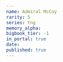 ```yaml
---
name: Admiral McCoy
rarity: 5
series: tng
memory_alpha:
bigbook_tier: -1
in_portal: true
date:
published: true
---
```



